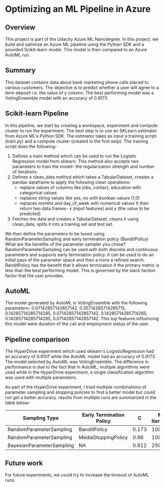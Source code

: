 # Optimizing an ML Pipeline in Azure

## Overview
This project is part of the Udacity Azure ML Nanodegree.
In this project, we build and optimize an Azure ML pipeline using the Python SDK and a provided Scikit-learn model.
This model is then compared to an Azure AutoML run.

## Summary
This dataset contains data about bank marketing phone calls placed to various customers. The objective is to predict whether a user will agree to a term deposit i.e. the value of y column.
The best performing model was a VotingEnsemble model with an accuracy of 0.9173

## Scikit-learn Pipeline
In this pipeline, we start by creating a workspace, experiment and compute cluster to run the experiment.
The next step is to use an SKLearn estimator from Azure ML's Python SDK. The estimator takes as input a training script (train.py) and a compute cluster (created in the first setp).
The training script does the following-
1. Defines a main method which can be used to run the Logistic Regression model from sklearn. This method also accepts two parameters to train the model- the regularization strength and number of iterations.
2. Defines a clean_data method which takes a TabularDataset, creates a pandas dataframe to apply the following clean operations-
	- replace values of columns like jobs, contact, education with categorical values
	- replaces string values like yes, no with boolean values (1,0)
	- replaces months and day_of_week with numerical values
	It then return two data frames- x (input features) and y (the value to be predicted)
3. Fetches the data and creates a TabularDataset, cleans it using clean_data, splits it into a training set and test set.

We then define the parameters to be tuned using RandomParameterSampling and early termination policy (BanditPolicy)
What are the benefits of the parameter sampler you chose?
RandomParameterSampling can be used with both discrete and continuous parameters and supports early termination policy. It can be used to do an initial pass of the parameter space and then a more a refined search.
BanditPolicy has the benefit that it allows termination if the primary metric is less than the best performing model. This is governed by the slack faction factor that the user provides.

## AutoML
The model generated by AutoML is VotingEnsemble with the following parameters- 0.07142857142857142, 0.35714285714285715, 0.14285714285714285, 0.07142857142857142, 0.14285714285714285, 0.14285714285714285, 0.07142857142857142. This top features influencing this model were duration of the call and employment status of the user.

## Pipeline comparison
The HyperDrive experiment which used sklearn's LogisticRegression had an accuracy of 0.9107 while the AutoML model had an accuracy of 0.9173. The model selected by AutoML was VotingEnsemble. The difference in performance is due to the fact that in AutoML, multiple algorithms were used while in the HyperDrive experiment, a single classification algorithm was used with multiple parameters.

As part of the HyperDrive experiment, I tried multiple combinations of parameter sampling and stopping policies to find a better model but could not get a better accuracy. results from multiple runs are summarized in the table below-

Sampling Type| Early Termination Policy | C | Max Iterations | Accuracy
------------ | ------------- | ------------ | ------------- | -------------
RandomParameterSampling | BanditPolicy | 0.173 | 100 | 0.9107
RandomParameterSampling | MediaStoppingPolicy | 0.66 | 100 | 0.9107
BayesianParameterSampling | NA | 0.912 | 250 | 0.9107

## Future work
For future experiments, we could try to increase the timeout of AutoML runs.

